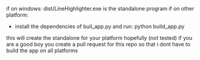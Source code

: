 ﻿if on windows: dist/LineHighlighter.exe is the standalone program
if on other platform:
- install the dependencies of buil_app.py and run:
python build_app.py

this will create the standalone for your platform hopefully (not tested)
if you are a good boy you create a pull request for this repo so that i dont have to build the app on all platforms